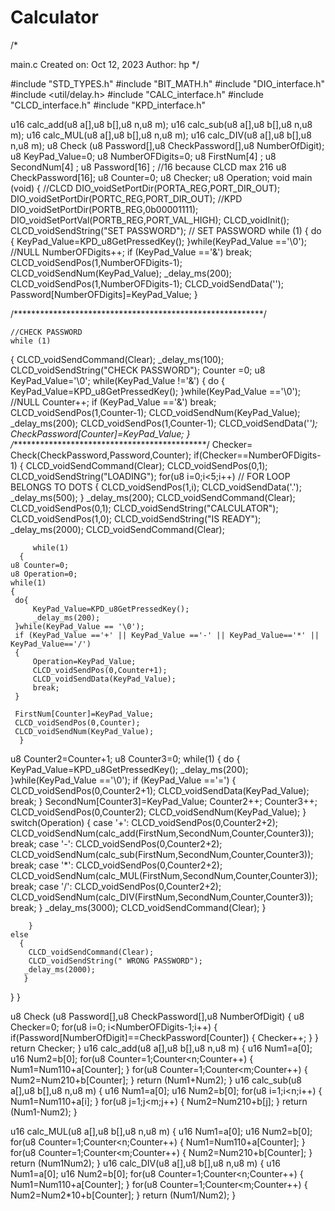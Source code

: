 # Calculator
/*

main.c
Created on: Oct 12, 2023
 Author: hp
*/

#include "STD_TYPES.h" #include "BIT_MATH.h" #include "DIO_interface.h" #include <util/delay.h> #include "CALC_interface.h" #include "CLCD_interface.h" #include "KPD_interface.h"

u16 calc_add(u8 a[],u8 b[],u8 n,u8 m); u16 calc_sub(u8 a[],u8 b[],u8 n,u8 m); u16 calc_MUL(u8 a[],u8 b[],u8 n,u8 m); u16 calc_DIV(u8 a[],u8 b[],u8 n,u8 m); u8 Check (u8 Password[],u8 CheckPassword[],u8 NumberOfDigit); u8 KeyPad_Value=0; u8 NumberOFDigits=0; u8 FirstNum[4] ; u8 SecondNum[4] ; u8 Password[16] ; //16 because CLCD max 216 u8 CheckPassword[16]; u8 Counter=0; u8 Checker; u8 Operation; void main (void) { //CLCD DIO_voidSetPortDir(PORTA_REG,PORT_DIR_OUT); DIO_voidSetPortDir(PORTC_REG,PORT_DIR_OUT); //KPD DIO_voidSetPortDir(PORTB_REG,0b00001111); DIO_voidSetPortVal(PORTB_REG,PORT_VAL_HIGH); CLCD_voidInit(); CLCD_voidSendString("SET PASSWORD"); // SET PASSWORD while (1) { do { KeyPad_Value=KPD_u8GetPressedKey(); }while(KeyPad_Value =='\0'); //NULL NumberOFDigits++; if (KeyPad_Value =='&') break; CLCD_voidSendPos(1,NumberOFDigits-1); CLCD_voidSendNum(KeyPad_Value); _delay_ms(200); CLCD_voidSendPos(1,NumberOFDigits-1); CLCD_voidSendData(''); Password[NumberOFDigits]=KeyPad_Value; }

/*********************************************************/

	//CHECK PASSWORD
	while (1)
{
		CLCD_voidSendCommand(Clear);
		_delay_ms(100);
		CLCD_voidSendString("CHECK PASSWORD");
		 Counter =0;
		u8 KeyPad_Value='\0';
		while(KeyPad_Value !='&')
		{
	         do
		  {
	        KeyPad_Value=KPD_u8GetPressedKey();
		  }while(KeyPad_Value =='\0');     //NULL
	            Counter++;
		  if (KeyPad_Value =='&')
			 break;
		   CLCD_voidSendPos(1,Counter-1);
		   CLCD_voidSendNum(KeyPad_Value);
		   _delay_ms(200);
		   CLCD_voidSendPos(1,Counter-1);
	       CLCD_voidSendData('*');
	    CheckPassword[Counter]=KeyPad_Value;
		}
/*********************************************/ Checker= Check(CheckPassword,Password,Counter); if(Checker==NumberOFDigits-1) { CLCD_voidSendCommand(Clear); CLCD_voidSendPos(0,1); CLCD_voidSendString("LOADING"); for(u8 i=0;i<5;i++) // FOR LOOP BELONGS TO DOTS { CLCD_voidSendPos(1,i); CLCD_voidSendData('.'); _delay_ms(500); } _delay_ms(200); CLCD_voidSendCommand(Clear); CLCD_voidSendPos(0,1); CLCD_voidSendString("CALCULATOR"); CLCD_voidSendPos(1,0); CLCD_voidSendString("IS READY"); _delay_ms(2000); CLCD_voidSendCommand(Clear);

         while(1)
      {
    u8 Counter=0;
    u8 Operation=0;
    while(1)
    {
     do{
    	 KeyPad_Value=KPD_u8GetPressedKey();
    	 _delay_ms(200);
     }while(KeyPad_Value == '\0');
     if (KeyPad_Value =='+' || KeyPad_Value =='-' || KeyPad_Value=='*' || KeyPad_Value=='/')
     {
    	 Operation=KeyPad_Value;
    	 CLCD_voidSendPos(0,Counter+1);
    	 CLCD_voidSendData(KeyPad_Value);
    	 break;
     }

     FirstNum[Counter]=KeyPad_Value;
     CLCD_voidSendPos(0,Counter);
     CLCD_voidSendNum(KeyPad_Value);
      }
u8 Counter2=Counter+1;
u8 Counter3=0;
while(1)
{
	do
	{
		KeyPad_Value=KPD_u8GetPressedKey();
		_delay_ms(200);
	}while(KeyPad_Value =='\0');
	if (KeyPad_Value =='=')
	{
		CLCD_voidSendPos(0,Counter2+1);
		CLCD_voidSendData(KeyPad_Value);
		break;
	}
	SecondNum[Counter3]=KeyPad_Value;
	Counter2++;
	Counter3++;
	CLCD_voidSendPos(0,Counter2);
	CLCD_voidSendNum(KeyPad_Value);
}
switch(Operation) { case '+': CLCD_voidSendPos(0,Counter2+2); CLCD_voidSendNum(calc_add(FirstNum,SecondNum,Counter,Counter3)); break; case '-': CLCD_voidSendPos(0,Counter2+2); CLCD_voidSendNum(calc_sub(FirstNum,SecondNum,Counter,Counter3)); break; case '*': CLCD_voidSendPos(0,Counter2+2); CLCD_voidSendNum(calc_MUL(FirstNum,SecondNum,Counter,Counter3)); break; case '/': CLCD_voidSendPos(0,Counter2+2); CLCD_voidSendNum(calc_DIV(FirstNum,SecondNum,Counter,Counter3)); break; } _delay_ms(3000); CLCD_voidSendCommand(Clear); }

		}
	else
	  {
        CLCD_voidSendCommand(Clear);
        CLCD_voidSendString(" WRONG PASSWORD");
       _delay_ms(2000);
	   }

}
}

u8 Check (u8 Password[],u8 CheckPassword[],u8 NumberOfDigit) { u8 Checker=0; for(u8 i=0; i<NumberOFDigits-1;i++) { if(Password[NumberOfDigit]==CheckPassword[Counter]) { Checker++; } } return Checker; } u16 calc_add(u8 a[],u8 b[],u8 n,u8 m) { u16 Num1=a[0]; u16 Num2=b[0]; for(u8 Counter=1;Counter<n;Counter++) { Num1=Num110+a[Counter]; } for(u8 Counter=1;Counter<m;Counter++) { Num2=Num210+b[Counter]; } return (Num1+Num2); } u16 calc_sub(u8 a[],u8 b[],u8 n,u8 m) { u16 Num1=a[0]; u16 Num2=b[0]; for(u8 i=1;i<n;i++) { Num1=Num110+a[i]; } for(u8 j=1;j<m;j++) { Num2=Num210+b[j]; } return (Num1-Num2); }

u16 calc_MUL(u8 a[],u8 b[],u8 n,u8 m) { u16 Num1=a[0]; u16 Num2=b[0]; for(u8 Counter=1;Counter<n;Counter++) { Num1=Num110+a[Counter]; } for(u8 Counter=1;Counter<m;Counter++) { Num2=Num210+b[Counter]; } return (Num1Num2); } u16 calc_DIV(u8 a[],u8 b[],u8 n,u8 m) { u16 Num1=a[0]; u16 Num2=b[0]; for(u8 Counter=1;Counter<n;Counter++) { Num1=Num110+a[Counter]; } for(u8 Counter=1;Counter<m;Counter++) { Num2=Num2*10+b[Counter]; } return (Num1/Num2); }
